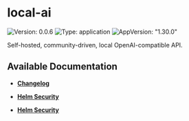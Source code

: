 # local-ai

![Version: 0.0.6](https://img.shields.io/badge/Version-0.0.6-informational?style=flat-square) ![Type: application](https://img.shields.io/badge/Type-application-informational?style=flat-square) ![AppVersion: "1.30.0"](https://img.shields.io/badge/AppVersion-"1.30.0"-informational?style=flat-square)

Self-hosted, community-driven, local OpenAI-compatible API.

## Available Documentation

- [**Changelog**](CHANGELOG)

- [**Helm Security**](container-security)

- [**Helm Security**](helm-security)


